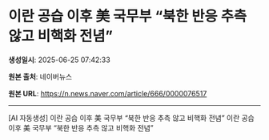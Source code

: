 # 이란 공습 이후 美 국무부 “북한 반응 추측 않고 비핵화 전념”

**생성일시**: 2025-06-25 07:42:33

**원본 출처**: 네이버뉴스

**원본 URL**: https://n.news.naver.com/article/666/0000076517

---

[AI 자동생성] 이란 공습 이후 美 국무부 “북한 반응 추측 않고 비핵화 전념”
이란 공습 이후 美 국무부 “북한 반응 추측 않고 비핵화 전념”
